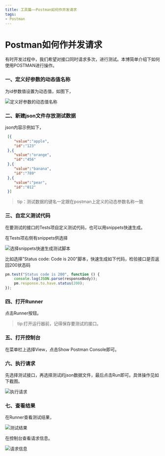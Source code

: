 ```yaml
---
title: 工具篇——Postman如何作并发请求
tags: 
- Postman
---
```

# Postman如何作并发请求

有时开发过程中，我们希望对接口同时请求多次，进行测试。本博简单介绍下如何使用POSTMAN进行操作。

### 一、定义好参数的动态值名称
	
为id参数值设置为动态值，如图下，

![定义好参数的动态值名称](/postman/1.png)

<!-- more -->

### 二、新建json文件存放测试数据

json内容示例如下，

```json
 [{
 	"value":"apple",
 	"id":"123"
 },{
 	"value":"orange",
 	"id":"456"
 },{
 	"value":"banana",
 	"id":"789"
 },{
 	"value":"pear",
 	"id":"012"
 }]
```

> tip：测试数据的键名一定跟在postman上定义的动态参数名称一致

### 三、自定义测试代码

在要测试的接口的Tests项自定义测试代码，也可以用snippets快速生成。

在Tests项右侧有snippets供选择

![选择snippets快速生成测试脚本](/postman/2.png)

比如选择"Status code: Code is 200"脚本，快速生成如下代码，检验接口是否返回200状态码

```javascript
pm.test("Status code is 200", function () {
    console.log(JSON.parse(responseBody));
    pm.response.to.have.status(200);
});
```

### 四、打开Runner

点击Runner按钮。

> tip:打开运行器前，记得保存要测试的接口。

### 五、打开控制台

在菜单栏上选择View，点击Show Postman Console即可。

### 六、执行请求

先选择测试接口，再选择测试的json数据文件，最后点击Run即可。具体操作见如下截图。

![执行请求](/postman/3.png)

### 七、查看结果

在Runner查看测试结果，

![测试结果](/postman/4.png)

在控制台查看请求信息。

![请求信息](/postman/5.png)

